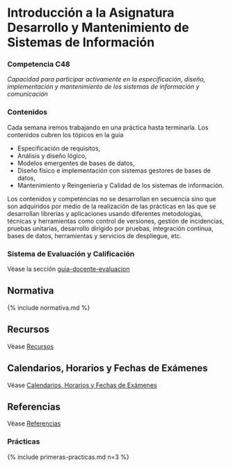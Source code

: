 # Introducción a la Asignatura Desarrollo y Mantenimiento de Sistemas de Información

### Competencia C48  

*Capacidad para participar activamente en la especificación, diseño, implementación y mantenimiento de los sistemas de información y comunicación*

### Contenidos

Cada semana iremos trabajando en una práctica hasta terminarla. Los contenidos cubren
los tópicos en la guía 

- Especificación de requisitos, 
- Análisis y diseño lógico, 
- Modelos emergentes de bases de datos,
- Diseño físico e implementación con sistemas gestores de bases de datos, 
- Mantenimiento y Reingeniería y Calidad de los sistemas de información.

Los contenidos y competencias no se desarrollan en secuencia sino que son adquiridos por medio de la realización de las prácticas
en las que se desarrollan librerías y aplicaciones usando diferentes metodologías, técnicas y herramientas como control de versiones, gestión de incidencias, pruebas unitarias, desarrollo dirigido por pruebas, integración contínua, bases de datos, herramientas y servicios de despliegue, etc.

### Sistema de Evaluación y Calificación

Véase la sección [guia-docente-evaluacion](guia-docente-evaluacion)

## Normativa

{% include normativa.md %}

## Recursos

Véase [Recursos](../resources.md)

## Calendarios, Horarios y Fechas de Exámenes

Véase [Calendarios, Horarios y Fechas de Exámenes](../timetables.md)

## Referencias

Véase [Referencias](../references.md)

### Prácticas

{% include primeras-practicas.md n=3 %}




